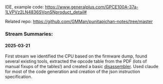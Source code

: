IDE, example code:
https://www.generalplus.com/GPCE100A-37a-1LVPVz2LN4836SVpnSNproduct_detail#

Related repo:
https://github.com/GMMan/punitapichan-notes/tree/master


### Stream Summaries:

#### 2025-03-21
First stream we identified the CPU based on the firmware dump, found several existing tools, extracted the opcode table from the PDF (lots of manual fixups of the tables!) and created a basic [disassembler](../arch/unsp_disassembler.py). Used claude for most of the code generation and creation of the json instruction specification. 